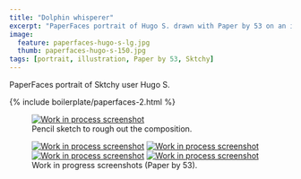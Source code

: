 ```yaml
---
title: "Dolphin whisperer"
excerpt: "PaperFaces portrait of Hugo S. drawn with Paper by 53 on an iPad."
image: 
  feature: paperfaces-hugo-s-lg.jpg
  thumb: paperfaces-hugo-s-150.jpg
tags: [portrait, illustration, Paper by 53, Sktchy]
---
```


PaperFaces portrait of Sktchy user Hugo S.

{% include boilerplate/paperfaces-2.html %}

<figure>
	<a href="{{ site.url }}/images/paperfaces-hugo-s-process-1-lg.jpg"><img src="{{ site.url }}/images/paperfaces-hugo-s-process-1-750.jpg" alt="Work in process screenshot"></a>
	<figcaption>Pencil sketch to rough out the composition.</figcaption>
</figure>

<figure class="half">
	<a href="{{ site.url }}/images/paperfaces-hugo-s-process-2-lg.jpg"><img src="{{ site.url }}/images/paperfaces-hugo-s-process-2-600.jpg" alt="Work in process screenshot"></a>
	<a href="{{ site.url }}/images/paperfaces-hugo-s-process-3-lg.jpg"><img src="{{ site.url }}/images/paperfaces-hugo-s-process-3-600.jpg" alt="Work in process screenshot"></a>
	<a href="{{ site.url }}/images/paperfaces-hugo-s-process-4-lg.jpg"><img src="{{ site.url }}/images/paperfaces-hugo-s-process-4-600.jpg" alt="Work in process screenshot"></a>
	<a href="{{ site.url }}/images/paperfaces-hugo-s-process-5-lg.jpg"><img src="{{ site.url }}/images/paperfaces-hugo-s-process-5-600.jpg" alt="Work in process screenshot"></a>
	<figcaption>Work in progress screenshots (Paper by 53).</figcaption>
</figure>
